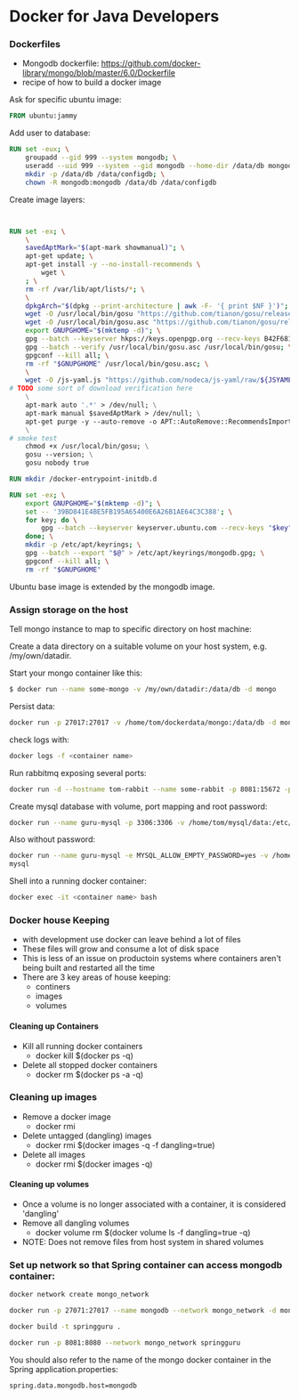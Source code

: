 # Docker for Java Developers

### Dockerfiles
- Mongodb dockerfile:
https://github.com/docker-library/mongo/blob/master/6.0/Dockerfile
- recipe of how to build a docker image

Ask for specific ubuntu image:
```dockerfile
FROM ubuntu:jammy
```
Add user to database:
```dockerfile
RUN set -eux; \
	groupadd --gid 999 --system mongodb; \
	useradd --uid 999 --system --gid mongodb --home-dir /data/db mongodb; \
	mkdir -p /data/db /data/configdb; \
	chown -R mongodb:mongodb /data/db /data/configdb
```

Create image layers:

```dockerfile


RUN set -ex; \
	\
	savedAptMark="$(apt-mark showmanual)"; \
	apt-get update; \
	apt-get install -y --no-install-recommends \
		wget \
	; \
	rm -rf /var/lib/apt/lists/*; \
	\
	dpkgArch="$(dpkg --print-architecture | awk -F- '{ print $NF }')"; \
	wget -O /usr/local/bin/gosu "https://github.com/tianon/gosu/releases/download/$GOSU_VERSION/gosu-$dpkgArch"; \
	wget -O /usr/local/bin/gosu.asc "https://github.com/tianon/gosu/releases/download/$GOSU_VERSION/gosu-$dpkgArch.asc"; \
	export GNUPGHOME="$(mktemp -d)"; \
	gpg --batch --keyserver hkps://keys.openpgp.org --recv-keys B42F6819007F00F88E364FD4036A9C25BF357DD4; \
	gpg --batch --verify /usr/local/bin/gosu.asc /usr/local/bin/gosu; \
	gpgconf --kill all; \
	rm -rf "$GNUPGHOME" /usr/local/bin/gosu.asc; \
	\
	wget -O /js-yaml.js "https://github.com/nodeca/js-yaml/raw/${JSYAML_VERSION}/dist/js-yaml.js"; \
# TODO some sort of download verification here
	\
	apt-mark auto '.*' > /dev/null; \
	apt-mark manual $savedAptMark > /dev/null; \
	apt-get purge -y --auto-remove -o APT::AutoRemove::RecommendsImportant=false; \
	\
# smoke test
	chmod +x /usr/local/bin/gosu; \
	gosu --version; \
	gosu nobody true

RUN mkdir /docker-entrypoint-initdb.d

RUN set -ex; \
	export GNUPGHOME="$(mktemp -d)"; \
	set -- '39BD841E4BE5FB195A65400E6A26B1AE64C3C388'; \
	for key; do \
		gpg --batch --keyserver keyserver.ubuntu.com --recv-keys "$key"; \
	done; \
	mkdir -p /etc/apt/keyrings; \
	gpg --batch --export "$@" > /etc/apt/keyrings/mongodb.gpg; \
	gpgconf --kill all; \
	rm -rf "$GNUPGHOME"

```

Ubuntu base image is extended by the mongodb image.

### Assign storage on the host
Tell mongo instance to map to specific directory on host machine:

Create a data directory on a suitable volume on your host system, e.g. /my/own/datadir.

Start your mongo container like this:
```bash
$ docker run --name some-mongo -v /my/own/datadir:/data/db -d mongo
```
Persist data:
```bash
docker run -p 27017:27017 -v /home/tom/dockerdata/mongo:/data/db -d mongo
```
check logs with:
```bash
docker logs -f <container name>
```
Run rabbitmq exposing several ports:
```bash
docker run -d --hostname tom-rabbit --name some-rabbit -p 8081:15672 -p 5671:5671 -p 5672:5672 rabbitmq:3-management
```

Create mysql database with volume, port mapping and root password:
```bash
docker run --name guru-mysql -p 3306:3306 -v /home/tom/mysql/data:/etc/mysql/conf.d -e MYSQL_ROOT_PASSWORD=password -d mysql:8.0.32
```
Also without password:
```bash
docker run --name guru-mysql -e MYSQL_ALLOW_EMPTY_PASSWORD=yes -v /home/tom/mysql/data:/etc/mysql/conf.d
mysql
```

Shell into a running docker container:
```bash
docker exec -it <container name> bash
```

### Docker house Keeping
- with development use docker can leave behind a lot of files
- These files will grow and consume a lot of disk space
- This is less of an issue on productoin systems where containers aren't being built
and restarted all the time
- There are 3 key areas of house keeping:
  - continers
  - images
  - volumes

#### Cleaning up Containers
- Kill all running docker containers
  - docker kill $(docker ps -q)
- Delete all stopped docker containers
  - docker rm $(docker ps -a -q)

### Cleaning up images
- Remove a docker image
  - docker rmi <image name>
- Delete untagged (dangling) images
  - docker rmi $(docker images -q -f dangling=true)
- Delete all images
  - docker rmi $(docker images -q)

#### Cleaning up volumes
- Once a volume is no longer associated with a container, it is considered 'dangling'
- Remove all dangling volumes
  - docker volume rm $(docker volume ls -f dangling=true -q)
- NOTE: Does not remove files from host system in shared volumes

### Set up network so that Spring container can access mongodb container:
```bash
docker network create mongo_network

docker run -p 27071:27017 --name mongodb --network mongo_network -d mongo

docker build -t springguru .

docker run -p 8081:8080 --network mongo_network springguru
```
You should also refer to the name of the mongo docker container in the Spring application.properties:
```properties
spring.data.mongodb.host=mongodb
```